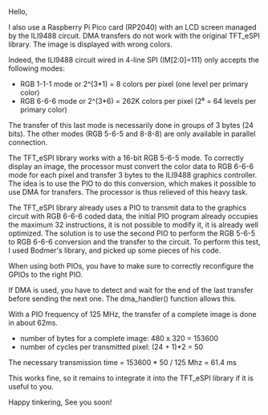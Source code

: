 Hello, 

I also use a Raspberry Pi Pico card (RP2040) with an LCD screen managed by the ILI9488 circuit. DMA transfers do not work with the original TFT_eSPI library. The image is displayed with wrong colors.

Indeed, the ILI9488 circuit wired in 4-line SPI (IM[2:0]=111) only accepts the following modes:
- RGB 1-1-1 mode or 2^(3*1) = 8 colors per pixel (one level per primary color)
- RGB 6-6-6 mode or 2^(3*6) = 262K colors per pixel (2⁶ = 64 levels per primary color)

The transfer of this last mode is necessarily done in groups of 3 bytes (24 bits).
The other modes (RGB 5-6-5 and 8-8-8) are only available in parallel connection.

The TFT_eSPI library works with a 16-bit RGB 5-6-5 mode. To correctly display an image, the processor must convert the color data to RGB 6-6-6 mode for each pixel and transfer 3 bytes to the ILI9488 graphics controller.
The idea is to use the PIO to do this conversion, which makes it possible to use DMA for transfers. The processor is thus relieved of this heavy task.

The TFT_eSPI library already uses a PIO to transmit data to the graphics circuit with RGB 6-6-6 coded data, the initial PIO program already occupies the maximum 32 instructions, it is not possible to modify it, it is already well optimized.
The solution is to use the second PIO to perform the RGB 5-6-5 to RGB 6-6-6 conversion and the transfer to the circuit.
To perform this test, I used Bodmer's library, and picked up some pieces of his code.

When using both PIOs, you have to make sure to correctly reconfigure the GPIOs to the right PIO.

If DMA is used, you have to detect and wait for the end of the last transfer before sending the next one. The dma_handler() function allows this.

With a PIO frequency of 125 MHz, the transfer of a complete image is done in about 62ms.
 - number of bytes for a complete image: 480 x 320 = 153600
 - number of cycles per transmitted pixel: (24 + 1)*2 = 50

The necessary transmission time = 153600 * 50 / 125 Mhz = 61.4 ms

This works fine, so it remains to integrate it into the TFT_eSPI library if it is useful to you.

Happy tinkering, See you soon!
